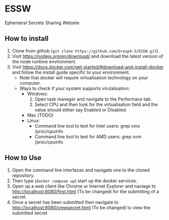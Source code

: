 # ESSW
Ephemeral Secrets Sharing Website

## How to install

1. Clone from github (`git clone https://github.com/Group4-3/ESSW.git`).
2. Visit <https://nodejs.org/en/download/> and download the latest version of the node runtime environment.
2. Visit <https://docs.docker.com/get-started/#download-and-install-docker> and follow the install guide specific to your environment.
	- Note that docker will require virtualisation technology on your computer.
	- Ways to check if your system supports virutalisation:
		- Windows:
			1. Open task manager and navigate to the Performace tab.
			2. Select CPU and then look for the virtualisation field and the value should either say Enabled or Disabled.
		- Mac (TODO)
		- Linux:
			- Command line tool to test for Intel users: grep vmx /proc/cpuinfo
			- Command line tool to test for AMD users: grep svm /proc/cpuinfo
## How to Use

1. Open the command line interfaces and navigate one to the cloned repository.
2. Then type (`docker compose up`) start up the docker services.
3. Open up a web client like Chrome or Internet Explorer and naviage to <http://localhost:8080/first.html> (To be changed) for the submitting of a secret.
4. Once a secret has been submitted then navigate to <http://localhost:8080/viewsecret.html> (To be changed) to view the submitted secret